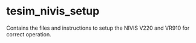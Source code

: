# tesim_nivis_setup
Contains the files and instructions to setup the NIVIS V220 and VR910 for correct operation.

